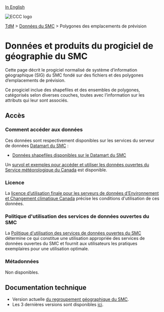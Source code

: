 [In English](readme_forecast-regions_en.md)

![ECCC logo](../../img_eccc-logo.png)

[TdM](../../readme_fr.md) > [Données du SMC](../readme_fr.md) > Polygones des emplacements de prévision

# Données et produits du progiciel de géographie du SMC

Cette page décrit le progiciel normalisé de système d’information géographique (SIG) du SMC fondé sur des fichiers et des polygones d’emplacements de prévision.

Ce progiciel inclue des shapefiles et des ensembles de polygones, catégorisés selon diverses couches, toutes avec l’information sur les attributs qui leur sont associés.

## Accès

### Comment accéder aux données

Ces données sont respectivement disponibles sur les services du serveur de données [Datamart du SMC](../../msc-datamart/readme_fr.md) :

* [Données shapefiles disponibles sur le Datamart du SMC](https://dd.meteo.gc.ca/meteocode/geodata/version_6.11.0) 

Un [survol et exemples pour accéder et utiliser les données ouvertes du Service météorologique du Canada](../../usage/readme_fr.md) est disponible.

### Licence

La [licence d’utilisation finale pour les serveurs de données d’Environnement et Changement climatique Canada](../../licence/readme_fr.md) précise les conditions d'utilisation de ces données.

### Politique d'utilisation des services de données ouvertes du SMC

La [Politique d'utilisation des services de données ouvertes du SMC](../../usage-policy/readme_fr.md) détermine ce qui constitue une utilisation appropriée des services de données ouvertes du SMC et fournit aux utilisateurs les pratiques exemplaires pour une utilisation optimale.

### Métadonnées

Non disponibles.

## Documentation technique

* Version actuelle [du regroupement géographique du SMC](https://dd.meteo.gc.ca/meteocode/geodata/version_6.10.0/Documentations/).
* Les 3 dernières versions sont disponibles [ici](https://dd.meteo.gc.ca/meteocode/geodata/).
